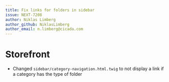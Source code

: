 ```yaml
---
title: Fix links for folders in sidebar
issue: NEXT-7208
author: Niklas Limberg
author_github: NiklasLimberg
author_email: n.limberg@cicada.com
---
```

# Storefront
* Changed `sidebar/category-navigation.html.twig` to not display a link if a category has the type of folder
